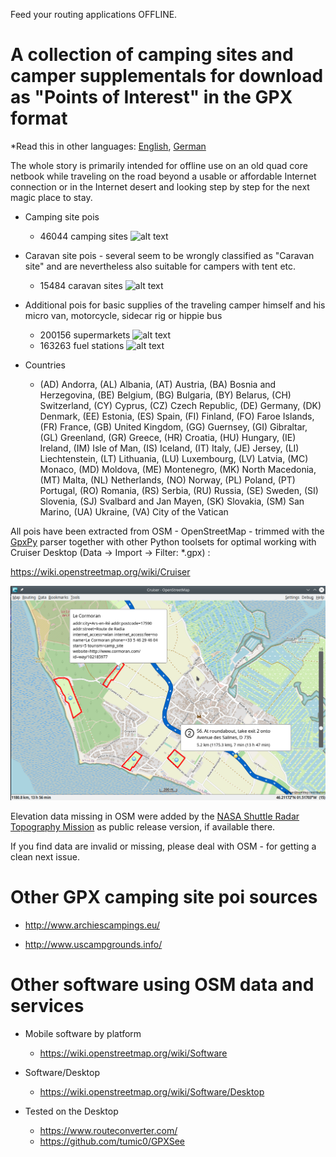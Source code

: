 Feed your routing applications OFFLINE.

# A collection of camping sites and camper supplementals for download as "Points of Interest" in the GPX format

*Read this in other languages: [English](README.md), [German](README.de.md)

The whole story is primarily intended for offline use on an old quad core netbook while traveling on the road beyond a usable or affordable Internet connection or in the Internet desert and looking step by step for the next magic place to stay.

- Camping site pois

    - 46044 camping sites   ![alt text](https://wiki.openstreetmap.org/w/images/thumb/e/e4/Camping.16.svg/16px-Camping.16.svg.png)

- Caravan site pois  -  several seem to be wrongly classified as "Caravan site" and are nevertheless also suitable for campers with tent etc.

    - 15484 caravan sites   ![alt text](https://wiki.openstreetmap.org/w/images/thumb/a/a1/Caravan-16.svg/16px-Caravan-16.svg.png)

- Additional pois for basic supplies of the traveling camper himself and his micro van, motorcycle, sidecar rig or hippie bus

    - 200156 supermarkets   ![alt text](https://wiki.openstreetmap.org/w/images/thumb/7/76/Supermarket-14.svg/16px-Supermarket-14.svg.png)
    - 163263 fuel stations  ![alt text](https://wiki.openstreetmap.org/w/images/thumb/7/77/Fuel-16.svg/16px-Fuel-16.svg.png)

- Countries

    - (AD) Andorra, (AL) Albania, (AT) Austria, (BA) Bosnia and Herzegovina, (BE) Belgium, (BG) Bulgaria, (BY) Belarus, (CH) Switzerland, (CY) Cyprus, (CZ) Czech Republic, (DE) Germany, (DK) Denmark, (EE) Estonia, (ES) Spain, (FI) Finland, (FO) Faroe Islands, (FR) France, (GB) United Kingdom, (GG) Guernsey, (GI) Gibraltar, (GL) Greenland, (GR) Greece, (HR) Croatia, (HU) Hungary, (IE) Ireland, (IM) Isle of Man, (IS) Iceland, (IT) Italy, (JE) Jersey, (LI) Liechtenstein, (LT) Lithuania, (LU) Luxembourg, (LV) Latvia, (MC) Monaco, (MD) Moldova, (ME) Montenegro, (MK) North Macedonia, (MT) Malta, (NL) Netherlands, (NO) Norway, (PL) Poland, (PT) Portugal, (RO) Romania, (RS) Serbia, (RU) Russia, (SE) Sweden, (SI) Slovenia, (SJ) Svalbard and Jan Mayen, (SK) Slovakia, (SM) San Marino, (UA) Ukraine, (VA) City of the Vatican

All pois have been extracted from OSM - OpenStreetMap - trimmed with the [GpxPy](http://github.com/tkrajina/gpxpy) parser together with other Python toolsets for optimal working with Cruiser Desktop (Data -> Import -> Filter: *.gpx) :

  https://wiki.openstreetmap.org/wiki/Cruiser

![alt text](./cruiser.png?raw=true "Cruiser")

Elevation data missing in OSM were added by the [NASA Shuttle Radar Topography Mission](https://en.wikipedia.org/wiki/Shuttle_Radar_Topography_Mission) as public release version, if available there. 

If you find data are invalid or missing, please deal with OSM - for getting a clean next issue.

# Other GPX camping site poi sources

- http://www.archiescampings.eu/

- http://www.uscampgrounds.info/

# Other software using OSM data and services

- Mobile software by platform
    - https://wiki.openstreetmap.org/wiki/Software

- Software/Desktop 
    - https://wiki.openstreetmap.org/wiki/Software/Desktop

- Tested on the Desktop
    - https://www.routeconverter.com/
    - https://github.com/tumic0/GPXSee

